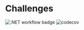 # Challenges
![.NET workflow badge](https://github.com/TudorBatica/Challenges/workflows/Flutter%20CI/badge.svg)
![codecov](https://codecov.io/gh/TudorBatica/Challenges/branch/master/graph/badge.svg)